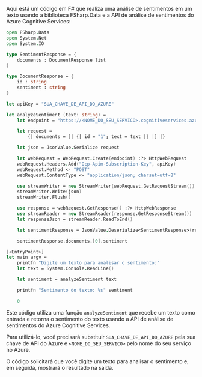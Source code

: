 Aqui está um código em F# que realiza uma análise de sentimentos em um texto usando a biblioteca FSharp.Data e a API de análise de sentimentos do Azure Cognitive Services:

```fsharp
open FSharp.Data
open System.Net
open System.IO

type SentimentResponse = {
    documents : DocumentResponse list
}

type DocumentResponse = {
    id : string
    sentiment : string
}

let apiKey = "SUA_CHAVE_DE_API_DO_AZURE"

let analyzeSentiment (text: string) =
    let endpoint = "https://<NOME_DO_SEU_SERVICO>.cognitiveservices.azure.com/text/analytics/v3.0/sentiment"

    let request = 
        {| documents = [| {| id = "1"; text = text |} |] |}

    let json = JsonValue.Serialize request

    let webRequest = WebRequest.Create(endpoint) :?> HttpWebRequest
    webRequest.Headers.Add("Ocp-Apim-Subscription-Key", apiKey)
    webRequest.Method <- "POST"
    webRequest.ContentType <- "application/json; charset=utf-8"

    use streamWriter = new StreamWriter(webRequest.GetRequestStream())
    streamWriter.Write(json)
    streamWriter.Flush()

    use response = webRequest.GetResponse() :?> HttpWebResponse
    use streamReader = new StreamReader(response.GetResponseStream())
    let responseJson = streamReader.ReadToEnd()

    let sentimentResponse = JsonValue.Deserialize<SentimentResponse>(responseJson)

    sentimentResponse.documents.[0].sentiment

[<EntryPoint>]
let main argv =
    printfn "Digite um texto para analisar o sentimento:"
    let text = System.Console.ReadLine()

    let sentiment = analyzeSentiment text

    printfn "Sentimento do texto: %s" sentiment

    0

```

Este código utiliza uma função `analyzeSentiment` que recebe um texto como entrada e retorna o sentimento do texto usando a API de análise de sentimentos do Azure Cognitive Services.

Para utilizá-lo, você precisará substituir `SUA_CHAVE_DE_API_DO_AZURE` pela sua chave de API do Azure e `<NOME_DO_SEU_SERVICO>` pelo nome do seu serviço no Azure.

O código solicitará que você digite um texto para analisar o sentimento e, em seguida, mostrará o resultado na saída.